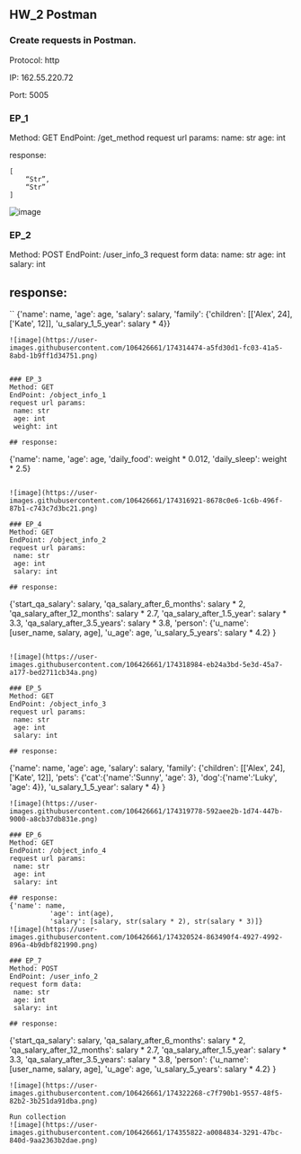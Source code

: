 ## HW_2 Postman

### Create requests in Postman.

Protocol: http

IP: 162.55.220.72

Port: 5005

### EP_1
Method: GET
EndPoint: /get_method
request url params: 
 name: str
 age: int

response: 
```
[
    “Str”,
    “Str”
]
```
![image](https://user-images.githubusercontent.com/106426661/174310954-605185ce-c530-4e27-b313-37cbcb49e951.png)

### EP_2
Method: POST
EndPoint: /user_info_3
request form data: 
 name: str
 age: int
 salary: int

## response:
``
{'name': name,
          'age': age,
          'salary': salary,
          'family': {'children': [['Alex', 24], ['Kate', 12]],
                     'u_salary_1_5_year': salary * 4}}
```                     
![image](https://user-images.githubusercontent.com/106426661/174314474-a5fd30d1-fc03-41a5-8abd-1b9ff1d34751.png)


### EP_3
Method: GET
EndPoint: /object_info_1
request url params: 
 name: str
 age: int
 weight: int

## response: 
```
{'name': name,
          'age': age,
          'daily_food': weight * 0.012,
          'daily_sleep': weight * 2.5}
```         
          
![image](https://user-images.githubusercontent.com/106426661/174316921-8678c0e6-1c6b-496f-87b1-c743c7d3bc21.png)

### EP_4
Method: GET
EndPoint: /object_info_2
request url params: 
 name: str
 age: int
 salary: int

## response: 
```
{'start_qa_salary': salary,
          'qa_salary_after_6_months': salary * 2,
          'qa_salary_after_12_months': salary * 2.7,
          'qa_salary_after_1.5_year': salary * 3.3,
          'qa_salary_after_3.5_years': salary * 3.8,
          'person': {'u_name': [user_name, salary, age],
                     'u_age': age,
                     'u_salary_5_years': salary * 4.2}
          }
```
          
![image](https://user-images.githubusercontent.com/106426661/174318984-eb24a3bd-5e3d-45a7-a177-bed2711cb34a.png)

### EP_5
Method: GET
EndPoint: /object_info_3
request url params: 
 name: str
 age: int
 salary: int

## response: 
```
{'name': name,
          'age': age,
          'salary': salary,
          'family': {'children': [['Alex', 24], ['Kate', 12]],
                     'pets': {'cat':{'name':'Sunny',
                                     'age': 3},
                              'dog':{'name':'Luky',
                                     'age': 4}},
                     'u_salary_1_5_year': salary * 4}
          }

```
![image](https://user-images.githubusercontent.com/106426661/174319778-592aee2b-1d74-447b-9000-a8cb37db831e.png)

### EP_6
Method: GET
EndPoint: /object_info_4
request url params: 
 name: str
 age: int
 salary: int

## response: 
{'name': name,
          'age': int(age),
          'salary': [salary, str(salary * 2), str(salary * 3)]}
![image](https://user-images.githubusercontent.com/106426661/174320524-863490f4-4927-4992-896a-4b9dbf821990.png)

### EP_7
Method: POST
EndPoint: /user_info_2
request form data: 
 name: str
 age: int
 salary: int

## response: 
```
{'start_qa_salary': salary,
          'qa_salary_after_6_months': salary * 2,
          'qa_salary_after_12_months': salary * 2.7,
          'qa_salary_after_1.5_year': salary * 3.3,
          'qa_salary_after_3.5_years': salary * 3.8,
          'person': {'u_name': [user_name, salary, age],
                     'u_age': age,
                     'u_salary_5_years': salary * 4.2}
          }
 ```
![image](https://user-images.githubusercontent.com/106426661/174322268-c7f790b1-9557-48f5-82b2-3b251da91dba.png)

Run collection
![image](https://user-images.githubusercontent.com/106426661/174355822-a0084834-3291-47bc-840d-9aa2363b2dae.png)

